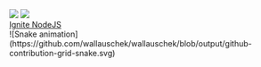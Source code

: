 <div>
<img height="180em" src="https://github-readme-stats.vercel.app/api/top-langs/?username=wallauschek&layout=compact&langs_count=7&theme=dracula"/>
<img height="180em" src="https://github-readme-stats.vercel.app/api?username=wallauschek&show_icons=true&theme=dracula&include_all_commits=true&count_private=true"/>
</div>
<div>
    <a href="https://app.rocketseat.com.br/certificates/c5959df2-1766-44c5-8551-b5e3cbdaeaa6">Ignite NodeJS</a>
</div>
<div>
    ![Snake animation](https://github.com/wallauschek/wallauschek/blob/output/github-contribution-grid-snake.svg)
</div>
